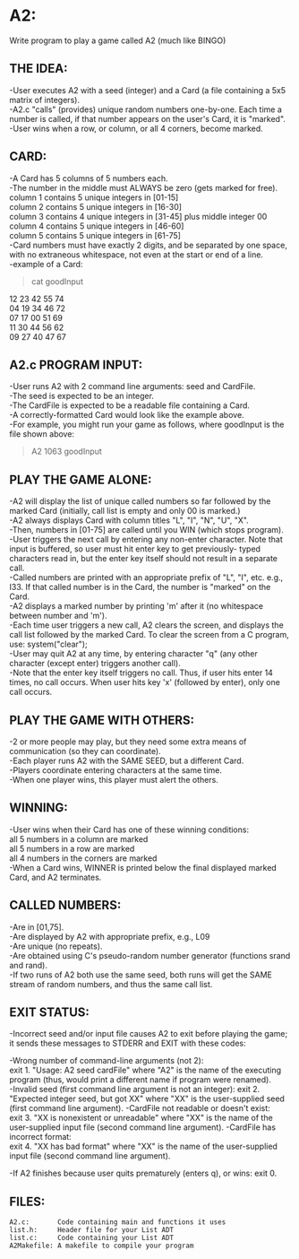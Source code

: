 # A2:
Write program to play a game called A2 (much like BINGO)

## THE IDEA:
 -User executes A2 with a seed (integer) and a Card (a file
  containing a 5x5 matrix of integers). </br>
 -A2.c "calls" (provides) unique random numbers one-by-one. Each time
  a number is called, if that number appears on the user's Card, it
  is "marked". </br>
 -User wins when a row, or column, or all 4 corners, become marked.

## CARD:
 -A Card has 5 columns of 5 numbers each. </br>
 -The number in the middle must ALWAYS be zero (gets marked for free). </br>
  column 1 contains 5 unique integers in [01-15] </br>
  column 2 contains 5 unique integers in [16-30] </br>
  column 3 contains 4 unique integers in [31-45] plus middle integer 00 </br>
  column 4 contains 5 unique integers in [46-60] </br>
  column 5 contains 5 unique integers in [61-75] </br>
 -Card numbers must have exactly 2 digits, and be separated by one space,
  with no extraneous whitespace, not even at the start or end of a line. </br>
 -example of a Card:
 
> cat goodInput

12 23 42 55 74 </br>
04 19 34 46 72 </br>
07 17 00 51 69 </br>
11 30 44 56 62 </br>
09 27 40 47 67 </br>

## A2.c PROGRAM INPUT:
 -User runs A2 with 2 command line arguments: seed and CardFile. </br>
 -The seed is expected to be an integer. </br>
 -The CardFile is expected to be a readable file containing a Card. </br>
 -A correctly-formatted Card would look like the example above. </br>
 -For example, you might run your game as follows, where goodInput
  is the file shown above: </br>
> A2 1063 goodInput

## PLAY THE GAME ALONE:
 -A2 will display the list of unique called numbers so far followed by
  the marked Card (initially, call list is empty and only 00 is marked.) </br>
 -A2 always displays Card with column titles "L", "I", "N", "U", "X". </br>
 -Then, numbers in [01-75] are called until you WIN (which stops program). </br>
 -User triggers the next call by entering any non-enter character. Note
  that input is buffered, so user must hit enter key to get previously-
  typed characters read in, but the enter key itself should not result
  in a separate call. </br>
 -Called numbers are printed with an appropriate prefix of "L", "I", etc.
  e.g., I33.  If that called number is in the Card, the number is
  "marked" on the Card. </br>
 -A2 displays a marked number by printing 'm' after it (no whitespace
  between number and 'm'). </br>
 -Each time user triggers a new call, A2 clears the screen, and displays
  the call list followed by the marked Card. To clear the screen from
  a C program, use:  system("clear"); </br>
 -User may quit A2 at any time, by entering character "q" (any other
  character (except enter) triggers another call). </br>
 -Note that the enter key itself triggers no call. Thus, if user hits
  enter 14 times, no call occurs. When user hits key 'x' (followed by
  enter), only one call occurs. </br>

## PLAY THE GAME WITH OTHERS:
 -2 or more people may play, but they need some extra means of
  communication (so they can coordinate). </br>
 -Each player runs A2 with the SAME SEED, but a different Card. </br>
 -Players coordinate entering characters at the same time. </br>
 -When one player wins, this player must alert the others. </br>
 
 ## WINNING:
 -User wins when their Card has one of these winning conditions: </br>
    all 5 numbers in a column are marked </br>
    all 5 numbers in a row    are marked </br>
    all 4 numbers in the corners are marked </br>
 -When a Card wins, WINNER is printed below the final displayed
  marked Card, and A2 terminates. </br>

## CALLED NUMBERS:
 -Are in [01,75]. </br>
 -Are displayed by A2 with appropriate prefix, e.g., L09 </br>
 -Are unique (no repeats). </br>
 -Are obtained using C's pseudo-random number generator (functions
  srand and rand). </br>
 -If two runs of A2 both use the same seed, both runs will get 
  the SAME stream of random numbers, and thus the same call list. </br>
  
  ## EXIT STATUS:
 -Incorrect seed and/or input file causes A2 to exit before playing
  the game; it sends these messages to STDERR and EXIT with
  these codes: </br>

 -Wrong number of command-line arguments (not 2): </br>
  exit 1. "Usage: A2 seed cardFile"  where "A2" is the name of the
          executing program (thus, would print a different name if
          program were renamed). </br>
 -Invalid seed (first command line argument is not an integer):
  exit 2. "Expected integer seed, but got XX" where "XX" is the
          user-supplied seed (first command line argument).
 -CardFile not readable or doesn't exist: </br>
  exit 3. "XX is nonexistent or unreadable"  where "XX" is the name
          of the user-supplied input file (second command line argument).
 -CardFile has incorrect format: </br>
  exit 4. "XX has bad format"  where "XX" is the name of the
          user-supplied input file (second command line argument). </br>

 -If A2 finishes because user quits prematurely (enters q), or wins:
    exit 0. </br>

## FILES:
    A2.c:       Code containing main and functions it uses
    list.h:     Header file for your List ADT
    list.c:     Code containing your List ADT
    A2Makefile: A makefile to compile your program
